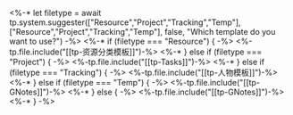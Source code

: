 <%-*  let filetype = await tp.system.suggester(["Resource","Project","Tracking","Temp"], ["Resource","Project","Tracking","Temp"], false, "Which template do you want to use?") -%>
<%-* if (filetype === "Resource") {  -%>
<%-tp.file.include("[[tp-资源分类模板]]")-%>
<%-* } else if (filetype === "Project") {  -%>
<%-tp.file.include("[[tp-Tasks]]")-%>
<%-* } else if (filetype === "Tracking") {  -%>
<%-tp.file.include("[[tp-人物模板]]")-%>
<%-* } else if (filetype === "Temp") {  -%>
<%-tp.file.include("[[tp-GNotes]]")-%>
<%-* } else { -%>
<%-tp.file.include("[[tp-GNotes]]")-%>
<%-* } -%>